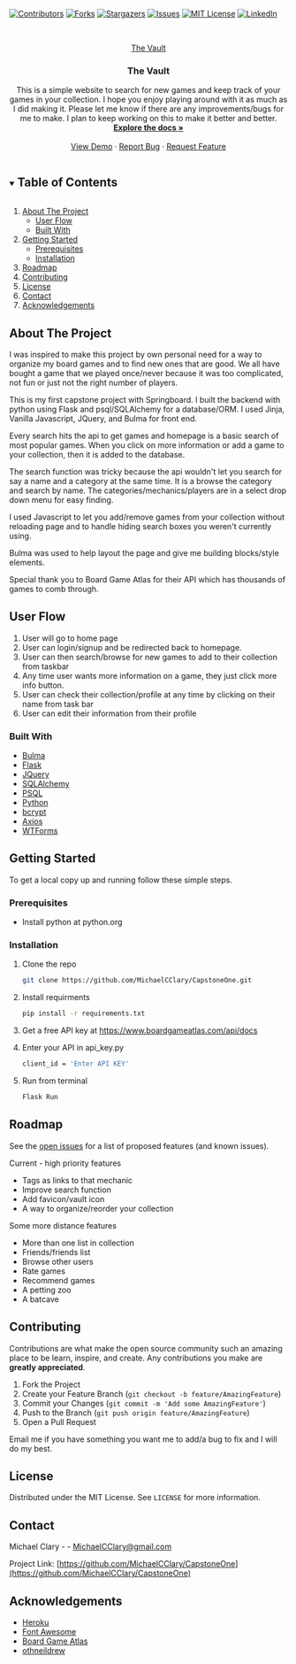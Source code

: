 ﻿<!--
*** Thanks for checking out the Best-README-Template. If you have a suggestion
*** that would make this better, please fork the repo and create a pull request
*** or simply open an issue with the tag "enhancement".
*** Thanks again! Now go create something AMAZING! :D
***
***
***
*** To avoid retyping too much info. Do a search and replace for the following:
*** MichaelCClary, CapstoneOne, twitter_handle, MichaelCClary@gmail.com, The Vault, project_description
-->



<!-- PROJECT SHIELDS -->
<!--
*** I'm using markdown "reference style" links for readability.
*** Reference links are enclosed in brackets [ ] instead of parentheses ( ).
*** See the bottom of this document for the declaration of the reference variables
*** for contributors-url, forks-url, etc. This is an optional, concise syntax you may use.
*** https://www.markdownguide.org/basic-syntax/#reference-style-links
-->
[![Contributors][contributors-shield]][contributors-url]
[![Forks][forks-shield]][forks-url]
[![Stargazers][stars-shield]][stars-url]
[![Issues][issues-shield]][issues-url]
[![MIT License][license-shield]][license-url]
[![LinkedIn][linkedin-shield]][linkedin-url]


<!-- PROJECT LOGO -->
<br />
<p align="center">
  <a href="https://github.com/MichaelCClary/CapstoneOne">
    <!-- <img src="images/logo.png" alt="Logo" width="80" height="80"> -->
    The Vault
  </a>

  <h3 align="center">The Vault</h3>

  <p align="center">
    This is a simple website to search for new games and keep track of your games in your collection.  I hope you enjoy playing around with it as much as I did making it.  Please let me know if there are any improvements/bugs for me to make.  I plan to keep working on this to make it better and better.
    <br />
    <a href="https://github.com/MichaelCClary/CapstoneOne"><strong>Explore the docs »</strong></a>
    <br />
    <br />
    <a href="https://boardgamevault.herokuapp.com/">View Demo</a>
    ·
    <a href="https://github.com/MichaelCClary/CapstoneOne/issues">Report Bug</a>
    ·
    <a href="https://github.com/MichaelCClary/CapstoneOne/issues">Request Feature</a>
  </p>
</p>



<!-- TABLE OF CONTENTS -->
<details open="open">
  <summary><h2 style="display: inline-block">Table of Contents</h2></summary>
  <ol>
    <li>
      <a href="#about-the-project">About The Project</a>
      <ul>
        <li><a href="#user-flow">User Flow</a></li>
      </ul>
      <ul>
        <li><a href="#built-with">Built With</a></li>
      </ul>
    </li>
    <li>
      <a href="#getting-started">Getting Started</a>
      <ul>
        <li><a href="#prerequisites">Prerequisites</a></li>
        <li><a href="#installation">Installation</a></li>
      </ul>
    </li>
    <li><a href="#roadmap">Roadmap</a></li>
    <li><a href="#contributing">Contributing</a></li>
    <li><a href="#license">License</a></li>
    <li><a href="#contact">Contact</a></li>
    <li><a href="#acknowledgements">Acknowledgements</a></li>
  </ol>
</details>



<!-- ABOUT THE PROJECT -->
## About The Project
I was inspired to make this project by own personal need for a way to organize my board games and to find new ones that are good.  We all have bought a game that we played once/never because it was too complicated, not fun or just not the right number of players.

This is my first capstone project with Springboard.
I built the backend with python using Flask and psql/SQLAlchemy for a database/ORM. I used Jinja, Vanilla Javascript, JQuery, and Bulma for front end.

Every search hits the api to get games and homepage is a basic search of most popular games.  When you click on more information or add a game to your collection, then it is added to the database.  

The search function was tricky because the api wouldn't let you search for say a name and a category at the same time.  It is a browse the category and search by name.  The categories/mechanics/players are in a select drop down menu for easy finding.

I used Javascript to let you add/remove games from your collection without reloading page and to handle hiding search boxes you weren't currently using.

Bulma was used to help layout the page and give me building blocks/style elements.  

Special thank you to Board Game Atlas for their API which has thousands of games to comb through.

## User Flow
1. User will go to home page
2. User can login/signup and be redirected back to homepage.
3. User can then search/browse for new games to add to their collection from taskbar
4. Any time user wants more information on a game, they just click more info button.
5. User can check their collection/profile at any time by clicking on their name from task bar
6. User can edit their information from their profile

<!-- [![Product Name Screen Shot][product-screenshot]](https://example.com) -->
<!-- 
Here's a blank template to get started:
**To avoid retyping too much info. Do a search and replace with your text editor for the following:**
`MichaelCClary`, `CapstoneOne`, `twitter_handle`, `MichaelCClary@gmail.com`, `The Vault`, `project_description` -->


### Built With

* [Bulma](https://bulma.io/)
* [Flask](https://flask.palletsprojects.com/en/1.1.x/)
* [JQuery](jquery.com)
* [SQLAlchemy](https://www.sqlalchemy.org/)
* [PSQL](https://www.postgresql.org/)
* [Python](www.python.org)
* [bcrypt](https://pypi.org/project/bcrypt/)
* [Axios](https://github.com/axios/axios)
* [WTForms](https://wtforms.readthedocs.io/en/2.3.x/)



<!-- GETTING STARTED -->
## Getting Started

To get a local copy up and running follow these simple steps.

### Prerequisites

* Install python at python.org

### Installation

1. Clone the repo
   ```sh
   git clone https://github.com/MichaelCClary/CapstoneOne.git
   ```
2. Install requirments
   ```sh
   pip install -r requirements.txt
   ```
3. Get a free API key at https://www.boardgameatlas.com/api/docs

4. Enter your API in api_key.py
   ```sh
   client_id = 'Enter API KEY'
   ```
5. Run from terminal
   ```sh
   Flask Run
   ```


<!-- ROADMAP -->
## Roadmap

See the [open issues](https://github.com/MichaelCClary/CapstoneOne/issues) for a list of proposed features (and known issues).

Current - high priority features
* Tags as links to that mechanic
* Improve search function
* Add favicon/vault icon
* A way to organize/reorder your collection

Some more distance features
* More than one list in collection
* Friends/friends list
* Browse other users
* Rate games
* Recommend games
* A petting zoo
* A batcave

<!-- CONTRIBUTING -->
## Contributing

Contributions are what make the open source community such an amazing place to be learn, inspire, and create. Any contributions you make are **greatly appreciated**.

1. Fork the Project
2. Create your Feature Branch (`git checkout -b feature/AmazingFeature`)
3. Commit your Changes (`git commit -m 'Add some AmazingFeature'`)
4. Push to the Branch (`git push origin feature/AmazingFeature`)
5. Open a Pull Request

Email me if you have something you want me to add/a bug to fix and I will do my best.

<!-- LICENSE -->
## License

Distributed under the MIT License. See `LICENSE` for more information.



<!-- CONTACT -->
## Contact

Michael Clary - <!--[@twitter_handle](https://twitter.com/twitter_handle) --> - MichaelCClary@gmail.com

Project Link: [https://github.com/MichaelCClary/CapstoneOne](https://github.com/MichaelCClary/CapstoneOne)



<!-- ACKNOWLEDGEMENTS -->
## Acknowledgements

* [Heroku](heroku.com)
* [Font Awesome](https://fontawesome.com/)
* [Board Game Atlas](https://www.boardgameatlas.com/api/docs)
* [othneildrew](https://github.com/othneildrew/Best-README-Template)





<!-- MARKDOWN LINKS & IMAGES -->
<!-- https://www.markdownguide.org/basic-syntax/#reference-style-links -->
[contributors-shield]: https://img.shields.io/github/contributors/MichaelCClary/CapstoneOne.svg?style=for-the-badge
[contributors-url]: https://github.com/MichaelCClary/CapstoneOne/graphs/contributors
[forks-shield]: https://img.shields.io/github/forks/MichaelCClary/CapstoneOne.svg?style=for-the-badge
[forks-url]: https://github.com/MichaelCClary/CapstoneOne/network/members
[stars-shield]: https://img.shields.io/github/stars/MichaelCClary/CapstoneOne.svg?style=for-the-badge
[stars-url]: https://github.com/MichaelCClary/CapstoneOne/stargazers
[issues-shield]: https://img.shields.io/github/issues/MichaelCClary/CapstoneOne.svg?style=for-the-badge
[issues-url]: https://github.com/MichaelCClary/CapstoneOne/issues
[license-shield]: https://img.shields.io/github/license/MichaelCClary/CapstoneOne.svg?style=for-the-badge
[license-url]: https://github.com/MichaelCClary/CapstoneOne/blob/master/LICENSE.txt
[linkedin-shield]: https://img.shields.io/badge/-LinkedIn-black.svg?style=for-the-badge&logo=linkedin&colorB=555
[linkedin-url]: https://linkedin.com/in/MichaelCClary

